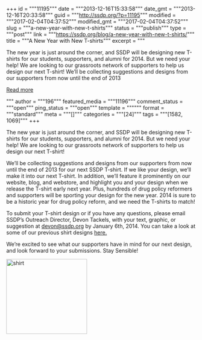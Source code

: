+++
id = """11195"""
date = """2013-12-16T15:33:58"""
date_gmt = """2013-12-16T20:33:58"""
guid = """http://ssdp.org/?p=11195"""
modified = """2017-02-04T04:37:52"""
modified_gmt = """2017-02-04T04:37:52"""
slug = """a-new-year-with-new-t-shirts"""
status = """publish"""
type = """post"""
link = """https://ssdp.org/blog/a-new-year-with-new-t-shirts/"""
title = """A New Year with New T-shirts"""
excerpt = """<p>The new year is just around the corner, and SSDP will be designing new T-shirts for our students, supporters, and alumni for 2014. But we need your help! We are looking to our grassroots network of supporters to help us design our next T-shirt! We’ll be collecting suggestions and designs from our supporters from now until the end of 2013</p>
<div class="h10"></div>
<p><a class="more-link2 flat" href="https://ssdp.org/blog/a-new-year-with-new-t-shirts/">Read more</a></p>
"""
author = """196"""
featured_media = """11196"""
comment_status = """open"""
ping_status = """open"""
template = """"""
format = """standard"""
meta = """[]"""
categories = """[24]"""
tags = """[1582, 1069]"""
+++
<p dir="ltr" id="docs-internal-guid-2fd0f832-fd17-f263-8e24-cf90fc0698ca">The new year is just around the corner, and SSDP will be designing new T-shirts for our students, supporters, and alumni for 2014. But we need your help! We are looking to our grassroots network of supporters to help us design our next T-shirt!</p>

<p dir="ltr">We’ll be collecting suggestions and designs from our supporters from now until the end of 2013 for our next SSDP T-shirt. If we like your design, we’ll make it into our next T-shirt. In addition, we&#8217;ll feature it prominently on our website, blog, and webstore, and highlight you and your design when we release the T-shirt early next year. Plus, hundreds of drug policy reformers and supporters will be sporting your design for the new year. 2014 is sure to be a historic year for drug policy reform, and we need the T-shirts to match!</p>

<p dir="ltr">To submit your T-shirt design or if you have any questions, please email SSDP’s Outreach Director, Devon Tackels, with your text, graphic, or suggestion at <a href="mailto:devon@ssdp.org">devon@ssdp.org</a> by January 6th, 2014. You can take a look at some of our previous shirt designs <a href="https://org.salsalabs.com/o/1259/t/13106/shop/shop.jsp?storefront_KEY=870">here. </a></p>

We’re excited to see what our supporters have in mind for our next design, and look forward to your submissions. Stay Sensible!

<p dir="ltr"><a href="/assets/2013/12/shirt.jpg"><img class="aligncenter  wp-image-11196" alt="shirt" src="http://ssdp.org/assets/2013/12/shirt.jpg" width="214" height="199" /></a></p>
